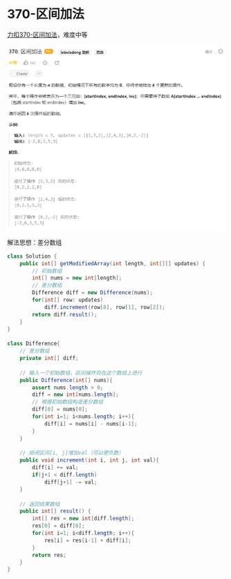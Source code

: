 # 370-区间加法

[力扣370-区间加法](https://leetcode.cn/problems/range-addition/description/)，难度中等

![image-20230819155617628](https://raw.githubusercontent.com/lqyspace/mypic/master/PicBed/202308200932837.png)

解法思想：差分数组

```java
class Solution {
    public int[] getModifiedArray(int length, int[][] updates) {
		// 初始数组
        int[] nums = new int[length];
        // 差分数组
        Difference diff = new Difference(nums);
        for(int[] row: updates)
            diff.increment(row[0], row[1], row[2]);
        return diff.result();
    }
}

class Difference{
    // 差分数组
    private int[] diff;
    
    // 输入一个初始数组，区间操作将在这个数组上进行
    public Difference(int[] nums){
        assert nums.length > 0;
        diff = new int[nums.length];
        // 根据初始数组构造差分数组
        diff[0] = nums[0];
        for(int i=1; i<nums.length; i++){
            diff[i] = nums[i] - nums[i-1];
        }
    }
    
    // 给闭区间[i, j]增加val（可以使负数）
    public void increment(int i, int j, int val){
        diff[i] += val;
        if(j+1 < diff.length)
            diff[j+1] -= val;
    }
    
    // 返回结果数组
    public int[] result() {
        int[] res = new int[diff.length];
        res[0] = diff[0];
        for(int i=1; i<diff.length; i++){
            res[i] = res[i-1] + diff[i];
        }
        return res;
    }
}
```

